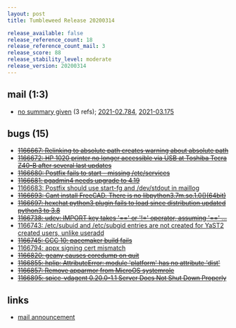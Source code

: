 ```yaml
---
layout: post
title: Tumbleweed Release 20200314

release_available: false
release_reference_count: 18
release_reference_count_mail: 3
release_score: 88
release_stability_level: moderate
release_version: 20200314
---
```


## mail (1:3)

- [no summary given](https://github.com/boombatower/tumbleweed-review/issues/10) (3 refs); [2021-02.784](https://github.com/boombatower/tumbleweed-review/issues/10), [2021-03.175](https://github.com/boombatower/tumbleweed-review/issues/10)

## bugs (15)

<!--more-->

- ~~[1166667: Relinking to absolute path creates warning about absolute path](https://bugzilla.opensuse.org/show_bug.cgi?id=1166667)~~
- ~~[1166672: HP 1020 printer no longer accessible via USB at Toshiba Tecra Z40-B after several last updates](https://bugzilla.opensuse.org/show_bug.cgi?id=1166672)~~
- ~~[1166680: Postfix fails to start - missing /etc/services](https://bugzilla.opensuse.org/show_bug.cgi?id=1166680)~~
- ~~[1166681: pgadmin4 needs upgrade to 4.19](https://bugzilla.opensuse.org/show_bug.cgi?id=1166681)~~
- [1166683: Postfix should use start-fg and /dev/stdout in maillog](https://bugzilla.opensuse.org/show_bug.cgi?id=1166683)
- ~~[1166693: Cant install FreeCAD. There is no libpython3.7m.so.1.0()(64bit)](https://bugzilla.opensuse.org/show_bug.cgi?id=1166693)~~
- ~~[1166697: hexchat python3 plugin fails to load since distribution updated python3 to 3.8](https://bugzilla.opensuse.org/show_bug.cgi?id=1166697)~~
- ~~[1166738: udev: IMPORT key takes '==' or '!=' operator, assuming '==' ...](https://bugzilla.opensuse.org/show_bug.cgi?id=1166738)~~
- [1166743: /etc/subuid and /etc/subgid entries are not created for YaST2 created users, unlike useradd](https://bugzilla.opensuse.org/show_bug.cgi?id=1166743)
- ~~[1166745: GCC 10: pacemaker build fails](https://bugzilla.opensuse.org/show_bug.cgi?id=1166745)~~
- [1166794: appx signing cert mismatch](https://bugzilla.opensuse.org/show_bug.cgi?id=1166794)
- ~~[1166820: geany causes coredump on quit](https://bugzilla.opensuse.org/show_bug.cgi?id=1166820)~~
- ~~[1166855: hplip:  AttributeError: module 'platform' has no attribute 'dist'](https://bugzilla.opensuse.org/show_bug.cgi?id=1166855)~~
- ~~[1166857: Remove apparmor from MicroOS systemrole](https://bugzilla.opensuse.org/show_bug.cgi?id=1166857)~~
- ~~[1166895: spice-vdagent 0.20.0-1.1 Server Does Not Shut Down Properly](https://bugzilla.opensuse.org/show_bug.cgi?id=1166895)~~



## links

- [mail announcement](https://github.com/boombatower/tumbleweed-review/issues/10)
